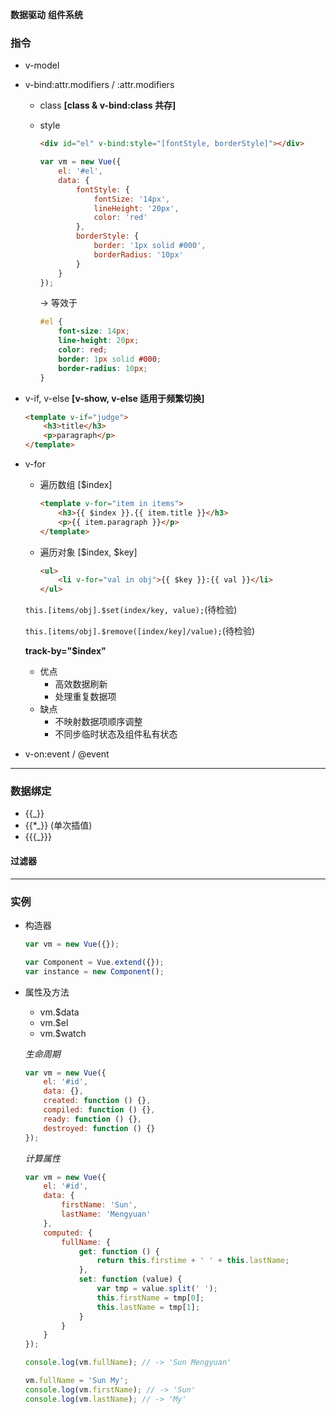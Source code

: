 __数据驱动__ __组件系统__

### 指令 ###
+ v-model
+ v-bind:attr.modifiers / :attr.modifiers
    + class __[class & v-bind:class 共存]__
    + style

        ```html
        <div id="el" v-bind:style="[fontStyle, borderStyle]"></div>
        ```
        ```javascript
        var vm = new Vue({
            el: '#el',
            data: {
                fontStyle: {
                    fontSize: '14px',
                    lineHeight: '20px',
                    color: 'red'
                },
                borderStyle: {
                    border: '1px solid #000',
                    borderRadius: '10px'
                }
            }
        });
        ```

        -> 等效于
        ```css
        #el {
            font-size: 14px;
            line-height: 20px;
            color: red;
            border: 1px solid #000;
            border-radius: 10px;
        }
        ```
+ v-if, v-else __[v-show, v-else 适用于频繁切换]__

    ```html
    <template v-if="judge">
        <h3>title</h3>
        <p>paragraph</p>
    </template>
    ```
+ v-for
    + 遍历数组 [$index]
    
        ```html
        <template v-for="item in items">
            <h3>{{ $index }}.{{ item.title }}</h3>
            <p>{{ item.paragraph }}</p>
        </template>
        ```
    + 遍历对象 [$index, $key]
    
        ```html
        <ul>
            <li v-for="val in obj">{{ $key }}:{{ val }}</li>
        </ul>
        ```

    `this.[items/obj].$set(index/key, value);`(待检验)
 
    `this.[items/obj].$remove([index/key]/value);`(待检验)

    __track-by="$index"__
    + 优点
        + 高效数据刷新
        + 处理重复数据项
    + 缺点
        + 不映射数据项顺序调整
        + 不同步临时状态及组件私有状态 
+ v-on:event / @event

***

### 数据绑定 ###
+ {{_}}
+ {{*_}} (单次插值)
+ {{{_}}}

#### 过滤器 ####

***

### 实例 ###
+ 构造器

    ```javascript
    var vm = new Vue({});
    ```
    ```javascript
    var Component = Vue.extend({});
    var instance = new Component();
    ```
+ 属性及方法
    + vm.$data
    + vm.$el
    + vm.$watch

    _生命周期_
    ```javascript
    var vm = new Vue({
        el: '#id',
        data: {},
        created: function () {},
        compiled: function () {},
        ready: function () {},
        destroyed: function () {}
    });
    ```

    _计算属性_
    ```javascript
    var vm = new Vue({
        el: '#id',
        data: {
            firstName: 'Sun',
            lastName: 'Mengyuan'
        },
        computed: {
            fullName: {
                get: function () {
                    return this.firstime + ' ' + this.lastName;
                },
                set: function (value) {
                    var tmp = value.split(' ');
                    this.firstName = tmp[0];
                    this.lastName = tmp[1];
                }
            }
        }
    });

    console.log(vm.fullName); // -> 'Sun Mengyuan'
 
    vm.fullName = 'Sun My';
    console.log(vm.firstName); // -> 'Sun'
    console.log(vm.lastName); // -> 'My'
    ```
